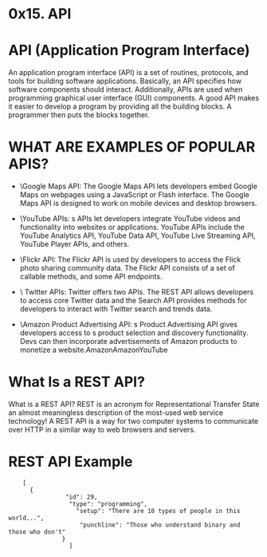 # 0x15. API

API (Application Program Interface)
=

An application program interface (API) is a set of routines, protocols, and tools for building software applications. Basically, an API specifies how software components should interact. Additionally, APIs are used when programming graphical user interface (GUI) components. A good API makes it easier to develop a program by providing all the building blocks. A programmer then puts the blocks together.


WHAT ARE EXAMPLES OF POPULAR APIS?
=

* \Google Maps API\: The Google Maps API lets developers embed Google Maps on webpages using a JavaScript or Flash interface. The Google Maps API is designed to work on mobile devices and desktop browsers.


* \YouTube APIs\: s APIs let developers integrate YouTube videos and functionality into websites or applications. YouTube APIs include the YouTube Analytics API, YouTube Data API, YouTube Live Streaming API, YouTube Player APIs, and others.


* \Flickr API\: The Flickr API is used by developers to access the Flick photo sharing community data. The Flickr API consists of a set of callable methods, and some API endpoints.


* \ Twitter APIs\: Twitter offers two APIs. The REST API allows developers to access core Twitter data and the Search API provides methods for developers to interact with Twitter search and trends data.


* \Amazon Product Advertising API\: s Product Advertising API gives developers access to s product selection and discovery functionality. Devs can then incorporate advertisements of  Amazon products to monetize a website.AmazonAmazonYouTube

What Is a REST API?
=

What is a REST API? REST is an acronym for Representational Transfer State an almost meaningless description of the most-used web service technology! A REST API is a way for two computer systems to communicate over HTTP in a similar way to web browsers and servers. 

REST API Example
=

        [
          {
                    "id": 29,
                     "type": "programming",
                       "setup": "There are 10 types of people in this world...",
                        "punchline": "Those who understand binary and those who don't"
                   }
                     ]
